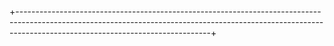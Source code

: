 +------------------------------------------------------------------------------------------------------------------------------------------------------------------------------------------------------------+
